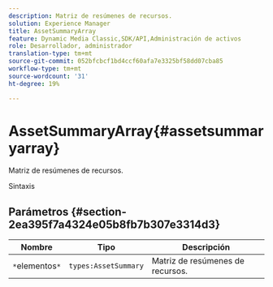 ```yaml
---
description: Matriz de resúmenes de recursos.
solution: Experience Manager
title: AssetSummaryArray
feature: Dynamic Media Classic,SDK/API,Administración de activos
role: Desarrollador, administrador
translation-type: tm+mt
source-git-commit: 052bfcbcf1bd4ccf60afa7e3325bf58dd07cba85
workflow-type: tm+mt
source-wordcount: '31'
ht-degree: 19%

---
```



# AssetSummaryArray{#assetsummaryarray}

Matriz de resúmenes de recursos.

Sintaxis

## Parámetros {#section-2ea395f7a4324e05b8fb7b307e3314d3}

| Nombre | Tipo | Descripción |
|---|---|---|
| `*`elementos`*` | `types:AssetSummary` | Matriz de resúmenes de recursos. |

